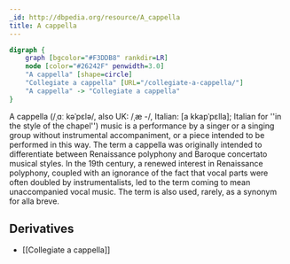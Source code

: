```yaml
---
_id: http://dbpedia.org/resource/A_cappella
title: A cappella
---
```


```dot
digraph {
	graph [bgcolor="#F3DDB8" rankdir=LR]
	node [color="#26242F" penwidth=3.0]
	"A cappella" [shape=circle]
	"Collegiate a cappella" [URL="/collegiate-a-cappella/"]
	"A cappella" -> "Collegiate a cappella"
}
```

A cappella (/ˌɑː kəˈpɛlə/, also UK: /ˌæ -/, Italian: [a kkapˈpɛlla]; Italian for ''in the style of the chapel'') music is a performance by a singer or a singing group without instrumental accompaniment, or a piece intended to be performed in this way. The term a cappella was originally intended to differentiate between Renaissance polyphony and Baroque concertato musical styles. In the 19th century, a renewed interest in Renaissance polyphony, coupled with an ignorance of the fact that vocal parts were often doubled by instrumentalists, led to the term coming to mean unaccompanied vocal music. The term is also used, rarely, as a synonym for alla breve.

## Derivatives
- [[Collegiate a cappella]]
